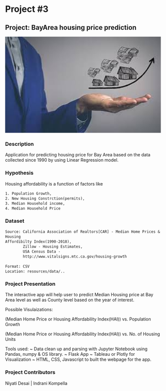 # Project #3

## Project: BayArea housing price prediction

<img alt="Landing page large screen" src="images/titleimage.jpeg" width=600>


### Description
Application for predicting housing price for Bay Area based on the data collected since 1990 by using Linear Regression model.

### Hypothesis
Housing affordability is a function of factors like

    1. Population Growth,
    2. New Housing Constrction(permits),
    3. Median Household income,
    4. Median Household Price 


### Dataset
    Source: California Association of Realtors[CAR] - Median Home Prices & Housing                                                        Affordibilty Index(1990-2018),          
            Zillow - Housing Estimates,
            USA Census Data - 
            http://www.vitalsigns.mtc.ca.gov/housing-growth
    
    Format: CSV
    Location: resources/data/..

### Project Presentation
The interactive app will help user to predict Median Housing price at Bay Area level as well as County level based on the year of interest.

Possible Visulaizations:

(Median Home Price or Housing Affordability Index(HAI)) vs. Population Growth

(Median Home Price or Housing Affordability Index(HAI)) vs. No. of Housing Units

Tools used:
~ Data clean up and parsing with Jupyter Notebook using Pandas, numpy & OS library.
~ Flask App
~ Tableau or Plotly for Visualization
~ HTML, CSS, Javascript to built the webpage for the app.

    

### Project Contributors

 Niyati Desai  |  Indrani Kompella 
